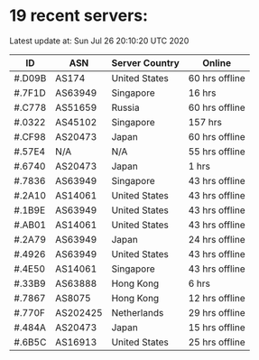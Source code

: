 # 19 recent servers:

Latest update at: Sun Jul 26 20:10:20 UTC 2020

| ID | ASN | Server Country | Online |
| -- | --- | -------------- | ------ |
| #.D09B | AS174 | United States | 60 hrs offline |
| #.7F1D | AS63949 | Singapore | 16 hrs |
| #.C778 | AS51659 | Russia | 60 hrs offline |
| #.0322 | AS45102 | Singapore | 157 hrs |
| #.CF98 | AS20473 | Japan | 60 hrs offline |
| #.57E4 | N/A | N/A | 55 hrs offline |
| #.6740 | AS20473 | Japan | 1 hrs |
| #.7836 | AS63949 | Singapore | 43 hrs offline |
| #.2A10 | AS14061 | United States | 43 hrs offline |
| #.1B9E | AS63949 | United States | 43 hrs offline |
| #.AB01 | AS14061 | United States | 43 hrs offline |
| #.2A79 | AS63949 | Japan | 24 hrs offline |
| #.4926 | AS63949 | United States | 43 hrs offline |
| #.4E50 | AS14061 | Singapore | 43 hrs offline |
| #.33B9 | AS63888 | Hong Kong | 6 hrs |
| #.7867 | AS8075 | Hong Kong | 12 hrs offline |
| #.770F | AS202425 | Netherlands | 29 hrs offline |
| #.484A | AS20473 | Japan | 15 hrs offline |
| #.6B5C | AS16913 | United States | 25 hrs offline |


